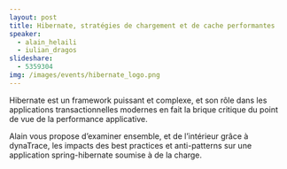 ```yaml
---
layout: post
title: Hibernate, stratégies de chargement et de cache performantes
speaker:
  - alain_helaili
  - iulian_dragos
slideshare: 
  - 5359304
img: /images/events/hibernate_logo.png
---
```

Hibernate est un framework puissant et complexe, et son rôle dans les applications transactionnelles modernes en fait la brique critique du point de vue de la performance applicative.

Alain vous propose d’examiner ensemble, et de l’intérieur grâce à dynaTrace, les impacts des best practices et anti-patterns sur une application spring-hibernate soumise à de la charge.
